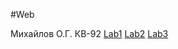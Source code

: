 #Web

Михайлов О.Г.   КВ-92
[Lab1](https://docs.google.com/document/d/1VpUn8Ph-oKotvRW50LWTMs13LT9OOip6N6-_MK12chY/edit?usp=sharing)
[Lab2](https://docs.google.com/document/d/1lvSUQChxeEovlB-jRsA4rqPurePPAiKK/edit?usp=sharing&ouid=103310234410749798229&rtpof=true&sd=true)
[Lab3](https://docs.google.com/document/d/1-fM-ccXSN9k3BGjEYT4ddqbGKvJVkg61/edit?usp=sharing&ouid=103310234410749798229&rtpof=true&sd=true)

